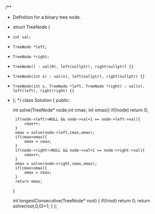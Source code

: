 /**
 * Definition for a binary tree node.
 * struct TreeNode {
 *     int val;
 *     TreeNode *left;
 *     TreeNode *right;
 *     TreeNode() : val(0), left(nullptr), right(nullptr) {}
 *     TreeNode(int x) : val(x), left(nullptr), right(nullptr) {}
 *     TreeNode(int x, TreeNode *left, TreeNode *right) : val(x), left(left), right(right) {}
 * };
 */
class Solution {
public:
    
    int solve(TreeNode* node,int cmax, int omax){
        if(!node) return 0;
        
        if(node->left!=NULL && node->val+1 == node->left->val){
            cmax++;
        }
        omax = solve(node->left,cmax,omax);
        if(cmax>omax){
            omax = cmax;
        }
        if(node->right!=NULL && node->val+1 == node->right->val){
            cmax++;
        }
        omax = solve(node->right,cmax,omax);
        if(cmax>omax){
            omax = cmax;
        }
        return omax;
    }
    
    
    int longestConsecutive(TreeNode* root) {
        if(!root) return 0;
        return solve(root,0,0)+1;
    }
};
